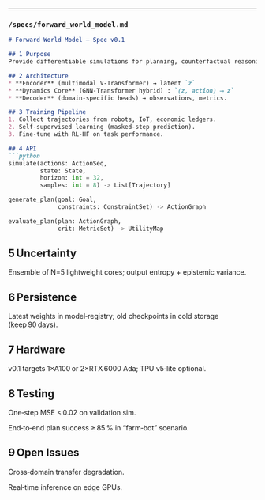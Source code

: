 
---

### **`/specs/forward_world_model.md`**
```markdown
# Forward World Model – Spec v0.1

## 1 Purpose
Provide differentiable simulations for planning, counterfactual reasoning, and risk analysis across physical and socio‑technical domains.

## 2 Architecture
* **Encoder** (multimodal V‑Transformer) → latent `z`  
* **Dynamics Core** (GNN‑Transformer hybrid) : `(z, action) ⟶ z`  
* **Decoder** (domain‑specific heads) → observations, metrics.

## 3 Training Pipeline
1. Collect trajectories from robots, IoT, economic ledgers.  
2. Self‑supervised learning (masked‑step prediction).  
3. Fine‑tune with RL‑HF on task performance.

## 4 API
```python
simulate(actions: ActionSeq,
         state: State,
         horizon: int = 32,
         samples: int = 8) -> List[Trajectory]

generate_plan(goal: Goal,
              constraints: ConstraintSet) -> ActionGraph

evaluate_plan(plan: ActionGraph,
              crit: MetricSet) -> UtilityMap
```
## 5 Uncertainty
Ensemble of N=5 lightweight cores; output entropy + epistemic variance.

## 6 Persistence
Latest weights in model‑registry; old checkpoints in cold storage (keep 90 days).

## 7 Hardware
v0.1 targets 1×A100 or 2×RTX 6000 Ada; TPU v5‑lite optional.

## 8 Testing
One‑step MSE < 0.02 on validation sim.

End‑to‑end plan success ≥ 85 % in “farm‑bot” scenario.

## 9 Open Issues
Cross‑domain transfer degradation.

Real‑time inference on edge GPUs.